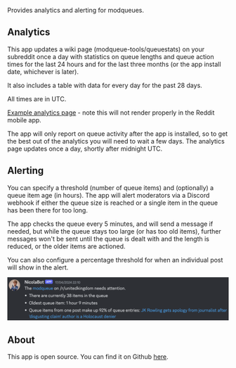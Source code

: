 Provides analytics and alerting for modqueues.

## Analytics

This app updates a wiki page (modqueue-tools/queuestats) on your subreddit once a day with statistics on queue lengths and queue action times for the last 24 hours and for the last three months (or the app install date, whichever is later).

It also includes a table with data for every day for the past 28 days.

All times are in UTC.

[Example analytics page](https://www.reddit.com/r/fsvapps/wiki/modqueue-tools/examplestats) - note this will not render properly in the Reddit mobile app.

The app will only report on queue activity after the app is installed, so to get the best out of the analytics you will need to wait a few days. The analytics page updates once a day, shortly after midnight UTC.

## Alerting

You can specify a threshold (number of queue items) and (optionally) a queue item age (in hours). The app will alert moderators via a Discord webhook if either the queue size is reached or a single item in the queue has been there for too long.

The app checks the queue every 5 minutes, and will send a message if needed, but while the queue stays too large (or has too old items), further messages won't be sent until the queue is dealt with and the length is reduced, or the older items are actioned.

You can also configure a percentage threshold for when an individual post will show in the alert.

![Example Screenshot](https://raw.githubusercontent.com/fsvreddit/modqueue-tools/main/doc_images/ModqueueAlert.png)

## About

This app is open source. You can find it on Github [here](https://github.com/fsvreddit/modqueue-tools).
